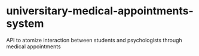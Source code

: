 # universitary-medical-appointments-system
 API to atomize interaction between students and psychologists through medical appointments
